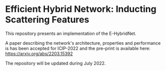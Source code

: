 # Efficient Hybrid Network: Inducting Scattering Features

This repository presents an implementation of the E-HybridNet.

A paper describing the network's architecture, properties and performance is has been accepted for ICIP-2022 and the pre-print is available here: https://arxiv.org/abs/2203.15392

The repository will be updated during July 2022.
